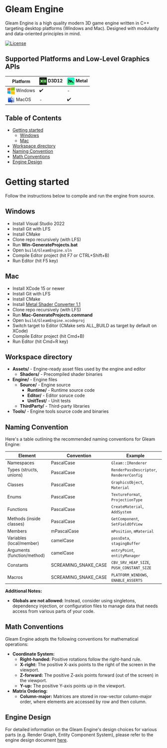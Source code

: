 # Gleam Engine
Gleam Engine is a high quality modern 3D game engine written in C++ targeting desktop platforms (Windows and Mac). Designed with modularity and data-oriented principles in mind.

[![License](https://img.shields.io/badge/License-Apache%202.0-blue.svg)](License.txt)

## Supported Platforms and Low-Level Graphics APIs

| Platform                                                                                                                                     | <img src="media/d3d12-logo.png" width=24 valign="middle"> D3D12              |  <img src="media/metal-api-logo.png" width=24 valign="middle"> Metal                           | 
| -------------------------------------------------------------------------------------------------------------------------------------------- | ------------------ | ------------------------------- |
| <img src="media/windows-logo.png" width=24 valign="middle"> Windows             | :heavy_check_mark: | -                               |
| <img src="media/macos-logo.png" width=24 valign="middle"> MacOS                 | -                  | :heavy_check_mark: |

## Table of Contents
* [Getting started](#getting-started)
    * [Windows](#windows)
    * [Mac](#mac)
* [Workspace directory](#workspace-directory)
* [Naming Convention](#naming-convention)
* [Math Conventions](#math-conventions)
* [Engine Design](#engine-design)

# Getting started
Follow the instructions below to compile and run the engine from source.

## Windows
* Install Visual Studio 2022
* Install Git with LFS
* Install CMake
* Clone repo recursively (with LFS)
* Run **Win-GenerateProjects.bat**
* Open `build/GleamEngine.sln`
* Compile Editor project (hit F7 or CTRL+Shift+B)
* Run Editor (hit F5 key)

## Mac
* Install XCode 15 or newer
* Install Git with LFS
* Install CMake
* Install [Metal Shader Converter 1.1](https://download.developer.apple.com/Developer_Tools/Metal_shader_converter_1.1/Metal_Shader_Converter_1.1.pkg)
* Clone repo recursively (with LFS)
* Run **Mac-GenerateProjects.command**
* Open `build/GleamEngine.xcodeproj`
* Switch target to Editor (CMake sets ALL_BUILD as target by default on XCode)
* Compile Editor project (hit Cmd+B)
* Run Editor (hit Cmd+R key)

## Workspace directory

- **Assets/** - Engine-ready asset files used by the engine and editor
  - **Shaders/** - Precompiled shader binaries
- **Engine/** - Engine files
  - **Source/** - Engine source
    - **Runtime/** - Runtime source code
    - **Editor/** - Editor soruce code
    - **UnitTest/** - Unit tests
  - **ThirdParty/** - Third-party libraries
- **Tools/** - Engine tools source code and binaries

## Naming Convention
Here's a table outlining the recommended naming conventions for Gleam Engine:

| Element                   | Convention                        | Example                                      |
|----------------------------|-----------------------------------|-------------------------------------------------|
| Namespaces                 | PascalCase                       | `Gleam::IRenderer`                      |
| Types (structs, unions)     | PascalCase                       | `RenderPassDescriptor`, `RendererConfig`                |
| Classes                     | PascalCase                       | `GraphicsObject`, `Material`                         |
| Enums                       | PascalCase                       | `TextureFormat`, `ProjectionType`                     |
| Functions                   | PascalCase                       | `CreateMaterial`, `AddSystem`             |
| Methods (inside classes)    | PascalCase                       | `GetComponent`, `SetFieldOfView`                     |
| Members       | mPascalCase                      | `mPosition`, `mMaterial`                           |
| Variables (local/member)   | camelCase                        | `passData`, `stagingBuffer`                      |
| Arguments (function/method) | camelCase                        | `entryPoint`, `entityManager`                 |
| Constants                   | SCREAMING_SNAKE_CASE             | `CBV_SRV_HEAP_SIZE`, `PUSH_CONSTANT_SIZE`                     |
| Macros                      | SCREAMING_SNAKE_CASE             | `PLATFORM_WINDOWS`, `ENABLE_ASSERTS`                  |

**Additional Notes:**
* **Globals are not allowed:** Instead, consider using singletons, dependency injection, or configuration files to manage data that needs access from various parts of your code.

## Math Conventions
Gleam Engine adopts the following conventions for mathematical operations:

* **Coordinate System:**
    * **Right-handed:** Positive rotations follow the right-hand rule.
    * **X-right:** The positive X-axis points to the right of the screen in the viewport.
    * **Z-forward:** The positive Z-axis points forward (out of the screen) in the viewport.
    * **Y-up:** The positive Y-axis points up in the viewport.
* **Matrix Ordering:**
    * **Column-major:** Matrices are stored in row-vector column-major order, where elements are accessed by row and then column.

## Engine Design
For detailed information on the Gleam Engine's design choices for various parts (e.g. Render Graph, Entity Component System), please refer to the engine design document [here](docs/design.md).
